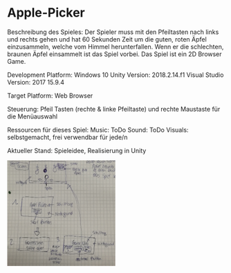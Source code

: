 # Apple-Picker
Beschreibung des Spieles: 
Der Spieler muss mit den Pfeiltasten nach links und rechts gehen und hat 60 Sekunden Zeit um die guten, roten Äpfel einzusammeln, welche vom Himmel herunterfallen. Wenn er die schlechten, braunen Äpfel einsammelt ist das Spiel vorbei. Das Spiel ist ein 2D Browser Game.

Development Platform:
Windows 10
Unity Version: 2018.2.14.f1
Visual Studio Version: 2017 15.9.4

Target Platform: 
Web Browser

Steuerung: Pfeil Tasten (rechte & linke Pfeiltaste) und rechte Maustaste für die Menüauswahl

Ressourcen für dieses Spiel: 
Music: ToDo 
Sound: ToDo
Visuals: selbstgemacht, frei verwendbar für jede/n

Aktueller Stand: Spieleidee, Realisierung in Unity 


<div>
<img src= "./Screenshots/Skizzen_Apple-Picker.jpg" width="250">
</div>